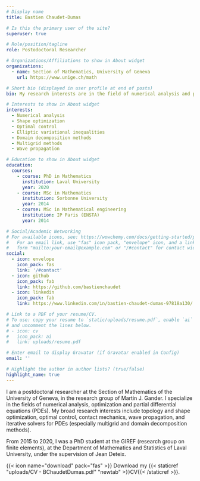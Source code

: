 ```yaml
---
# Display name
title: Bastien Chaudet-Dumas

# Is this the primary user of the site?
superuser: true

# Role/position/tagline
role: Postodoctoral Researcher

# Organizations/Affiliations to show in About widget
organizations:
  - name: Section of Mathematics, University of Geneva
    url: https://www.unige.ch/math

# Short bio (displayed in user profile at end of posts)
bio: My research interests are in the field of numerical analysis and partial differential equations.

# Interests to show in About widget
interests:
  - Numerical analysis
  - Shape optimization
  - Optimal control
  - Elliptic variational inequalities
  - Domain decomposition methods
  - Multigrid methods
  - Wave propagation

# Education to show in About widget
education:
  courses:
    - course: PhD in Mathematics
      institution: Laval University
      year: 2020
    - course: MSc in Mathematics
      institution: Sorbonne University
      year: 2014
    - course: MSc in Mathematical engineering
      institution: IP Paris (ENSTA)
      year: 2014

# Social/Academic Networking
# For available icons, see: https://wowchemy.com/docs/getting-started/page-builder/#icons
#   For an email link, use "fas" icon pack, "envelope" icon, and a link in the
#   form "mailto:your-email@example.com" or "/#contact" for contact widget.
social:
  - icon: envelope
    icon_pack: fas
    link: '/#contact'
  - icon: github
    icon_pack: fab
    link: https://github.com/bastienchaudet
  - icon: linkedin
    icon_pack: fab
    link: https://www.linkedin.com/in/bastien-chaudet-dumas-97818a130/

# Link to a PDF of your resume/CV.
# To use: copy your resume to `static/uploads/resume.pdf`, enable `ai` icons in `params.toml`,
# and uncomment the lines below.
# - icon: cv
#   icon_pack: ai
#   link: uploads/resume.pdf

# Enter email to display Gravatar (if Gravatar enabled in Config)
email: ''

# Highlight the author in author lists? (true/false)
highlight_name: true
---
```


I am a postdoctoral researcher at the Section of Mathematics of the University of Geneva, in the research group of Martin J. Gander. I specialize in the fields of numerical analysis, optimization and partial differential equations (PDEs). My broad research interests include topology and shape optimization, optimal control, contact mechanics, wave propagation, and iterative solvers for PDEs (especially multigrid and domain decomposition methods).

From 2015 to 2020, I was a PhD student at the GIREF (research group on finite elements), at the Department of Mathematics and Statistics of Laval University, under the supervision of Jean Deteix. 

{{< icon name="download" pack="fas" >}} Download my {{< staticref "uploads/CV - BChaudetDumas.pdf" "newtab" >}}CV{{< /staticref >}}.
